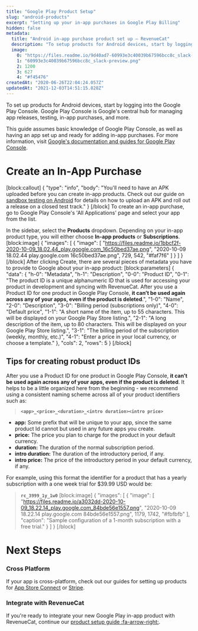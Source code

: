 ```yaml
---
title: "Google Play Product Setup"
slug: "android-products"
excerpt: "Setting up your in-app purchases in Google Play Billing"
hidden: false
metadata: 
  title: "Android in-app purchase product set up – RevenueCat"
  description: "To setup products for Android devices, start by logging into the Google Play Console. Google Play Console is Google's central hub for managing app releases, testing, in-app purchases, and more."
  image: 
    0: "https://files.readme.io/9d40ad7-60993e3c40039b67596bcc8c_slack-preview.png"
    1: "60993e3c40039b67596bcc8c_slack-preview.png"
    2: 1200
    3: 627
    4: "#f45476"
createdAt: "2020-06-26T22:04:24.057Z"
updatedAt: "2021-12-03T14:51:15.828Z"
---
```

To set up products for Android devices, start by logging into the Google Play Console. Google Play Console is Google's central hub for managing app releases, testing, in-app purchases, and more. 

This guide assumes basic knowledge of Google Play Console, as well as having an app set up and ready for adding in-app purchases. For more information, visit [Google's documentation and guides for Google Play Console](https://support.google.com/googleplay/android-developer/?hl=en#topic=3450769).

# Create an In-App Purchase
[block:callout]
{
  "type": "info",
  "body": "You'll need to have an APK uploaded before you can create in-app products. Check out our guide on [sandbox testing on Android](doc:google-play-store) for details on how to upload an APK and roll out a release on a closed test track."
}
[/block]
To create an in-app purchase, go to Google Play Console's 'All Applications' page and select your app from the list.

In the sidebar, select the **Products** dropdown. Depending on your in-app product type, you will either choose **In-app products** or **Subscriptions**.
[block:image]
{
  "images": [
    {
      "image": [
        "https://files.readme.io/1bbcf2f-2020-10-09_18.02.44_play.google.com_16c50bed37ae.png",
        "2020-10-09 18.02.44 play.google.com 16c50bed37ae.png",
        729,
        542,
        "#faf7f6"
      ]
    }
  ]
}
[/block]
After clicking Create, there are several pieces of metadata you have to provide to Google about your in-app product:
[block:parameters]
{
  "data": {
    "h-0": "Metadata",
    "h-1": "Description",
    "0-0": "Product ID",
    "0-1": "The product ID is a unique alphanumeric ID that is used for accessing your product in development and syncing with RevenueCat. After you use a Product ID for one product in Google Play Console, **it can’t be used again across any of your apps, even if the product is deleted**.",
    "1-0": "Name",
    "2-0": "Description",
    "3-0": "Billing period (subscriptions only)",
    "4-0": "Default price",
    "1-1": "A short name of the item, up to 55 characters. This will be displayed on your Google Play Store listing.",
    "2-1": "A long description of the item, up to 80 characters. This will be displayed on your Google Play Store listing.",
    "3-1": "The billing period of the subscription (weekly, monthly, etc.)",
    "4-1": "Enter a price in your local currency, or choose a template."
  },
  "cols": 2,
  "rows": 5
}
[/block]
## Tips for creating robust product IDs

After you use a Product ID for one product in Google Play Console, **it can’t be used again across any of your apps, even if the product is deleted**. It helps to be a little organized here from the beginning - we recommend using a consistent naming scheme across all of your product identifiers such as:

>**`<app>_<price>_<duration>_<intro duration><intro price>`** 

- **app:** Some prefix that will be unique to your app, since the same product Id cannot but used in any future apps you create. 
- **price:** The price you plan to charge for the product in your default currency.
- **duration:** The duration of the normal subscription period.
- **intro duration:** The duration of the introductory period, if any.
- **intro price:** The price of the introductory period in your default currency, if any.

For example, using this format the identifier for a product that has a yearly subscription with a one week trial for $39.99 USD would be:
>**`rc_3999_1y_1w0`**
[block:image]
{
  "images": [
    {
      "image": [
        "https://files.readme.io/a3032dd-2020-10-09_18.22.14_play.google.com_84bde56e1557.png",
        "2020-10-09 18.22.14 play.google.com 84bde56e1557.png",
        1179,
        1742,
        "#fbfbfb"
      ],
      "caption": "Sample configuration of a 1-month subscription with a free trial."
    }
  ]
}
[/block]
# Next Steps

### Cross Platform

If your app is cross-platform, check out our guides for setting up products for [App Store Connect](doc:ios-products) or [Stripe](doc:stripe-products).

### Integrate with RevenueCat

If you're ready to integrate your new Google Play in-app product with RevenueCat, continue our [product setup guide :fa-arrow-right:](doc:entitlements).